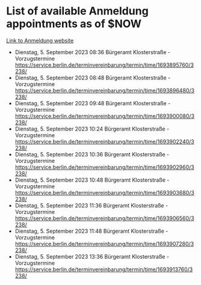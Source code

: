 # List of available Anmeldung appointments as of $NOW
[Link to Anmeldung website](https://service.berlin.de/terminvereinbarung/termin/tag.php?termin=1&anliegen[]=120686&dienstleisterlist=122210,122217,327316,122219,327312,122227,327314,122231,327346,122243,327348,122254,122252,329742,122260,329745,122262,329748,122271,327278,122273,327274,122277,327276,330436,122280,327294,122282,327290,122284,327292,122291,327270,122285,327266,122286,327264,122296,327268,150230,329760,122297,327286,122294,327284,122312,329763,122314,329775,122304,327330,122311,327334,122309,327332,317869,122281,327352,122279,329772,122283,122276,327324,122274,327326,122267,329766,122246,327318,122251,327320,122257,327322,122208,327298,122226,327300&herkunft=http%3A%2F%2Fservice.berlin.de%2Fdienstleistung%2F120686%2F)
- Dienstag, 5. September 2023 08:36 Bürgeramt Klosterstraße - Vorzugstermine https://service.berlin.de/terminvereinbarung/termin/time/1693895760/3238/
- Dienstag, 5. September 2023 08:48 Bürgeramt Klosterstraße - Vorzugstermine https://service.berlin.de/terminvereinbarung/termin/time/1693896480/3238/
- Dienstag, 5. September 2023 09:48 Bürgeramt Klosterstraße - Vorzugstermine https://service.berlin.de/terminvereinbarung/termin/time/1693900080/3238/
- Dienstag, 5. September 2023 10:24 Bürgeramt Klosterstraße - Vorzugstermine https://service.berlin.de/terminvereinbarung/termin/time/1693902240/3238/
- Dienstag, 5. September 2023 10:36 Bürgeramt Klosterstraße - Vorzugstermine https://service.berlin.de/terminvereinbarung/termin/time/1693902960/3238/
- Dienstag, 5. September 2023 10:48 Bürgeramt Klosterstraße - Vorzugstermine https://service.berlin.de/terminvereinbarung/termin/time/1693903680/3238/
- Dienstag, 5. September 2023 11:36 Bürgeramt Klosterstraße - Vorzugstermine https://service.berlin.de/terminvereinbarung/termin/time/1693906560/3238/
- Dienstag, 5. September 2023 11:48 Bürgeramt Klosterstraße - Vorzugstermine https://service.berlin.de/terminvereinbarung/termin/time/1693907280/3238/
- Dienstag, 5. September 2023 13:36 Bürgeramt Klosterstraße - Vorzugstermine https://service.berlin.de/terminvereinbarung/termin/time/1693913760/3238/
